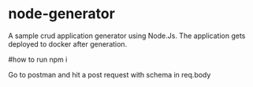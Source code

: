# node-generator

A sample crud application generator using Node.Js. The application gets deployed to docker after generation.

#how to run 
npm i <br>

Go to postman and hit a post request with schema in req.body 
